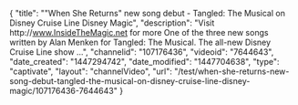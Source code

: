 {
    "title": "\"When She Returns\" new song debut - Tangled: The Musical on Disney Cruise Line Disney Magic",
    "description": "Visit http:\/\/www.InsideTheMagic.net for more One of the three new songs written by Alan Menken for Tangled: The Musical. The all-new Disney Cruise Line show ...",
    "channelid": "107176436",
    "videoid": "7644643",
    "date_created": "1447294742",
    "date_modified": "1447704638",
    "type": "captivate",
    "layout": "channelVideo",
    "url": "\/test\/when-she-returns-new-song-debut-tangled-the-musical-on-disney-cruise-line-disney-magic\/107176436-7644643"
}